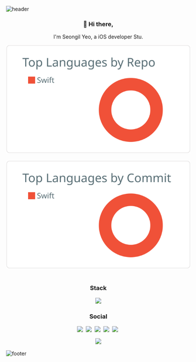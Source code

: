 ![header](https://capsule-render.vercel.app/api?type=wave&color=auto&height=300&section=header&text=SeongIl%20Yeo&fontSize=90)
<h3 align="center"> 👋 Hi there,</h3>
<p align="center">
I'm Seongil Yeo, a iOS developer Stu.<br>
</p>
<p align="center">
   <img src="https://raw.githubusercontent.com/YeoSeongil/YeoSeongil/main/profile-summary-card-output/default/1-repos-per-language.svg"/></a>&nbsp 
   <img src="https://raw.githubusercontent.com/YeoSeongil/YeoSeongil/main/profile-summary-card-output/default/2-most-commit-language.svg"/></a>&nbsp 
</p>
<h3 align="center">Stack</h3>
<p align="center">
<img src="https://img.shields.io/badge/Swift-F05138?style=for-the-badge&logo=Swfit&logoColor=white">
</p>
<h3 align="center">Social</h3>
<p align="center">
  <a href="https://www.facebook.com/profile.php?id=100006827970975"><img src="https://img.shields.io/badge/facebook-1877f2?style=flat-square&logo=facebook&logoColor=white&link=https://www.facebook.com/profile.php?id=100006827970975"/></a>&nbsp
  <a href="https://www.instagram.com/zlo.orv.ko/"><img src="http://img.shields.io/badge/-Instagram%20-ff69b4?style=flat-square&logo=instagram&logoColor=white&link=https://www.instagram.com/zlo.orv.ko/"/></a>&nbsp
  <a href="https://velog.io/@seongil_yeo"><img src="http://img.shields.io/badge/-Tech%20blog-black?style=flat-square&logo=github&link=https://velog.io/@seongil_yeo"/></a>&nbsp
  <a href="mailto:seongil5803@gmail.com"><img src="https://img.shields.io/badge/Gmail-d14836?style=flat-square&logo=Gmail&logoColor=white&link=mailto:seongil5803@gmail.com"/></a>&nbsp
  <a href="mailto:seongil5803@naver.com"><img src="https://img.shields.io/badge/Kakao-yellow?style=flat-square&logo=Kakao&logoColor=white&link=mailto:seongil5803@naver.com"/></a>&nbsp
</p>
<p align="center">
  <a href="https://hits.seeyoufarm.com"><img src="https://hits.seeyoufarm.com/api/count/incr/badge.svg?url=https%3A%2F%2Fgithub.com%2FYeoSeongil%2Fhit-counter&count_bg=%2393E1DC&title_bg=%23929292&icon=&icon_color=%23FFFFFF&title=hits&edge_flat=false"/></a>
</p>

![footer](https://capsule-render.vercel.app/api?type=wave&color=auto&height=200&section=footer&text=%20&fontSize=90)
